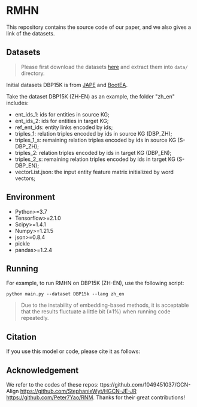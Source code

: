 # RMHN
This repository contains the source code of our paper, and we also gives a link of the datasets.



## Datasets

> Please first download the datasets [here](https://www.aliyundrive.com/s/h93t537jRJ7 ) and extract them into `data/` directory.

Initial datasets DBP15K is from [JAPE](https://github.com/nju-websoft/JAPE) and [BootEA](https://github.com/nju-websoft/BootEA).

Take the dataset DBP15K (ZH-EN) as an example, the folder "zh_en" includes:

* ent_ids_1: ids for entities in source KG;
* ent_ids_2: ids for entities in target KG;
* ref_ent_ids: entity links encoded by ids;
* triples_1: relation triples encoded by ids in source KG (DBP_ZH);
* triples_1_s: remaining relation triples encoded by ids in source KG (S-DBP_ZH);
* triples_2: relation triples encoded by ids in target KG (DBP_EN);
* triples_2_s: remaining relation triples encoded by ids in target KG (S-DBP_EN);
* vectorList.json: the input entity feature matrix initialized by word vectors;

## Environment

* Python>=3.7
* Tensorflow>=2.1.0
* Scipy>=1.4.1
* Numpy>=1.21.5
* json>=0.8.4
* pickle
* pandas>=1.2.4

## Running

For example, to run RMHN on DBP15K (ZH-EN), use the following script:

```
python main.py --dataset DBP15k --lang zh_en
```


> Due to the instability of embedding-based methods, it is acceptable that the results fluctuate a little bit (±1%) when running code repeatedly.

## Citation

If you use this model or code, please cite it as follows:


## Acknowledgement

We refer to the codes of these repos: 
ttps://github.com/1049451037/GCN-Align
https://github.com/StephanieWyt/HGCN-JE-JR
https://github.com/Peter7Yao/RNM.
Thanks for their great contributions!
